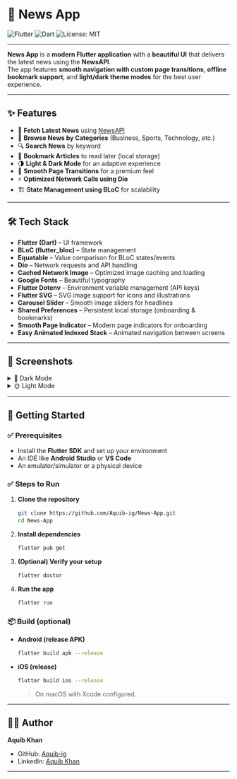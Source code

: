# 📰 News App  
![Flutter](https://img.shields.io/badge/Flutter-02569B?logo=flutter&logoColor=white)
![Dart](https://img.shields.io/badge/Dart-0175C2?logo=dart&logoColor=white)
![License: MIT](https://img.shields.io/badge/License-MIT-yellow.svg)

---

**News App** is a **modern Flutter application** with a **beautiful UI** that delivers the latest news using the **NewsAPI**.  
The app features **smooth navigation with custom page transitions**, **offline bookmark support**, and **light/dark theme modes** for the best user experience.

---

## ✨ Features
- 📰 **Fetch Latest News** using [NewsAPI](https://newsapi.org/)  
- 📂 **Browse News by Categories** (Business, Sports, Technology, etc.)  
- 🔍 **Search News** by keyword  
- 💾 **Bookmark Articles** to read later (local storage)  
- 🌗 **Light & Dark Mode** for an adaptive experience  
- 🔀 **Smooth Page Transitions** for a premium feel  
- ⚡ **Optimized Network Calls using Dio**  
- 🏗 **State Management using BLoC** for scalability  

---


## 🛠 Tech Stack
- **Flutter (Dart)** – UI framework  
- **BLoC (flutter_bloc)** – State management  
- **Equatable** – Value comparison for BLoC states/events  
- **Dio** – Network requests and API handling  
- **Cached Network Image** – Optimized image caching and loading  
- **Google Fonts** – Beautiful typography  
- **Flutter Dotenv** – Environment variable management (API keys)  
- **Flutter SVG** – SVG image support for icons and illustrations  
- **Carousel Slider** – Smooth image sliders for headlines  
- **Shared Preferences** – Persistent local storage (onboarding & bookmarks)  
- **Smooth Page Indicator** – Modern page indicators for onboarding  
- **Easy Animated Indexed Stack** – Animated navigation between screens  

---

## 📱 Screenshots

<details>
<summary>🌙 Dark Mode</summary>

### 📰 Onboarding Screens
<p>
  <img src="screenshots/IMG-20250830-WA0003.jpg" width="220"/>
  <img src="screenshots/IMG-20250830-WA0002.jpg" width="220"/>
  <img src="screenshots/IMG-20250830-WA0001.jpg" width="220"/>
  <img src="screenshots/IMG-20250830-WA0006.jpg" width="220"/>
</p>

### 📰 App Screens
<p>
  <img src="screenshots/IMG-20250830-WA0005.jpg" width="220"/>
  <img src="screenshots/IMG-20250830-WA0009.jpg" width="220"/>
  <img src="screenshots/IMG-20250830-WA0015.jpg" width="220"/>
  <img src="screenshots/IMG-20250830-WA0008.jpg" width="220"/>
  <img src="screenshots/IMG-20250830-WA0007.jpg" width="220"/>
  <img src="screenshots/IMG-20250830-WA0004.jpg" width="220"/>
</p>

</details>

<details>
<summary>🌞 Light Mode</summary>

### 📰 App Screens
<p>
  <img src="screenshots/IMG-20250830-WA0012.jpg" width="220"/>
  <img src="screenshots/IMG-20250830-WA0011.jpg" width="220"/>
  <img src="screenshots/IMG-20250830-WA0017.jpg" width="220"/>
  <img src="screenshots/IMG-20250830-WA0016.jpg" width="220"/>
  <img src="screenshots/IMG-20250830-WA0010.jpg" width="220"/>
  <img src="screenshots/IMG-20250830-WA0013.jpg" width="220"/>
  <img src="screenshots/IMG-20250830-WA0014.jpg" width="220"/>

</p>

</details>

---

## 🚀 Getting Started

### ✅ Prerequisites
- Install the **Flutter SDK** and set up your environment  
- An IDE like **Android Studio** or **VS Code**  
- An emulator/simulator or a physical device  

### ✅ Steps to Run
1. **Clone the repository**
   ```bash
   git clone https://github.com/Aquib-ig/News-App.git
   cd News-App
2. **Install dependencies**
   ```bash
   flutter pub get
   ```
3. **(Optional) Verify your setup**
   ```bash
   flutter doctor
   ```
4. **Run the app**
   ```bash
   flutter run
   ```

### 📦 Build (optional)
- **Android (release APK)**
  ```bash
  flutter build apk --release
  ```
- **iOS (release)**
  ```bash
  flutter build ios --release
  ```
  > On macOS with Xcode configured.

---

## 👨‍💻 Author

**Aquib Khan**  
- GitHub: [Aquib-ig](https://github.com/Aquib-ig)  
- LinkedIn: [Aquib Khan](https://www.linkedin.com/in/aquib-khan-454049253)

---
